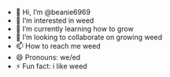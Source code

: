 - 👋 Hi, I’m @beanie6969
- 👀 I’m interested in weed
- 🌱 I’m currently learning how to grow
- 💞️ I’m looking to collaborate on growing weed
- 📫 How to reach me weed
- 😄 Pronouns: we/ed
- ⚡ Fun fact: i like weed

<!---
beanie6969/beanie6969 is a ✨ special ✨ repository because its `README.md` (this file) appears on your GitHub profile.
You can click the Preview link to take a look at your changes.
--->
